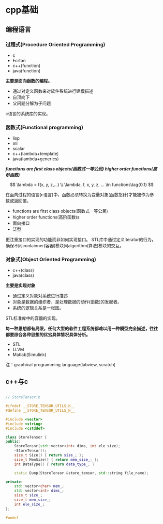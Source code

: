 # cpp基础

## 编程语言

### 过程式(Procedure Oriented Programming)

<ul>
    <li>c</li>
    <li>Fortan</li>
    <li>c++(function)</li>
    <li>java(function)</li>
</ul>

__主要是面向函数的编程。__

<ul>
    <li>通过对定义函数来对软件系统进行建模描述</li>
    <li>自顶向下</li>
    <li>父问题分解为子问题</li>
</ul>

c语言的系统库的实现。

### 函数式(Functional programming)

<ul>
  <li>lisp</li>
  <li>ml</li>
  <li>scalar</li>
  <li>c++(lambda+template)</li>
  <li>java(lambda+generics)</li>
</ul>

***functions are first class objects(函数式一等公民)***
***higher order functions(高阶函数)***

$$
\lambda = f(x, y, z,...) \\
\lambda, f, x, y, z, ... \in functions\tag{0.1}
$$

在面向过程的语言(c语言)中，函数必须转换为变量对象(函数指针)才能被作为参数或返回值。

<ul>
  <li>functions are first class objects(函数式一等公民)</li>
  <li>higher order functions(高阶函数)s</li>
  <li>面向接口</li>
  <li>泛型</li>
</ul>

更注重接口的实现的功能而非如何实现接口。
STL库中通过定义iterator的行为，确保不同containner(容器)模块同algorithm(算法)模块的交互。

### 对象式(Object Oriented Programming)

<ul>
  <li>c++(class)</li>
  <li>java(class)</li>
</ul>

__主要是实现对象__

<ul>
    <li>通过定义对象对系统进行描述</li>
    <li>对象是数据的组织者，是处理数据的动作(函数)的发起者。</li>
    <li>系统的逻辑关系是一张图。</li>
</ul>

STL标准库中的容器的实现。

__每一种思想都有局限，任何大型的软件工程系统都难以用一种模型完全描述，往往都要综合各种思想的优劣具体情况具体分析。__

<ul>
  <li>STL</li>
  <li>LLVM</li>
  <li>Matlab(Simulink)</li>
</ul>

注：graphical programming language(labview, scratch)

## c++与c

```c++

// StoreTensor.h

#ifndef __STORE_TENSOR_UTILS_H__
#define __STORE_TENSOR_UTILS_H__

#include <vector>
#include <string>
#include <cstddef>

class StoreTensor {
public:
    StoreTensor(std::vector<int> dims, int ele_size);
    ~StoreTensor();
    size_t Size() { return size_; };
    size_t MemSize() { return mem_size_; };
    int DataType() { return data_type_; }

    static Dump(StoreTensor &store_tensor, std::string file_name);

private:
    std::vector<char> mem_;
    std::vector<int> dims_;
    size_t size_;
    size_t mem_size_;
    int ele_size_;
};

#undef

```







